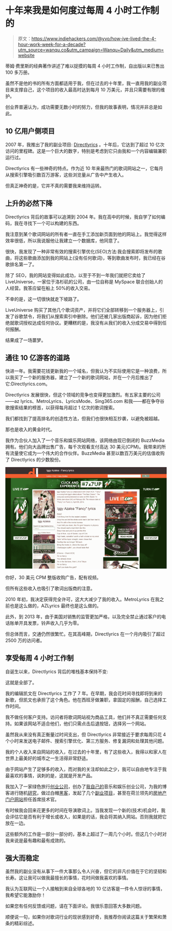 # 十年来我是如何度过每周 4 小时工作制的

> 原文：<https://www.indiehackers.com/@yvo/how-ive-lived-the-4-hour-work-week-for-a-decade?utm_source=wanqu.co&utm_campaign=Wanqu+Daily&utm_medium=website>

蒂姆·费里斯的经典著作讲述了难以捉摸的每周 4 小时工作制，自出版以来已售出 100 多万册。

虽然不是他的书的所有方面都适用于我，但在过去的十年里，我一直用我的副业项目来支撑自己，这个项目的收入最高时达到每月 10 万美元，并且只需要有限的维护。

创业界普遍认为，成功需要无数小时的努力，但我的故事表明，情况并非总是如此。

## 10 亿用户侧项目

2007 年，我推出了我的副业项目: [Directlyrics](https://www.directlyrics.com/) 。十年后，它达到了超过 10 亿次访问的里程碑。这是一个巨大的数字，特别是考虑到它只由我和一个内容编辑兼职运行过。

Directlyrics 有一些神奇的特点。作为近 10 年来最热门的歌词网站之一，它每月从搜索引擎吸引数百万游客，这些浏览量从广告中产生收入。

但真正神奇的是，它并不真的需要我来维持运转。

## 上升的必然下降

Directlyrics 背后的故事可以追溯到 2004 年。我在高中的时候，我自学了如何编码，我在寻找下一个可以构建的东西。

我注意到某个歌词网站的所有者一直在手工添加新页面到他的网站上。我觉得这样效率很低，所以我说服他让我建立一个数据库，他同意了。

很快，我发现了一种非常有效的搜索引擎优化(SEO)方法:我会搜索即将发布的歌曲，将这些歌曲添加到我的网站上(没有任何歌词)，等到歌曲发布时，我已经在谷歌排名第一了。

除了 SEO，我的网站变得如此成功，以至于不到一年我们就把它卖给了 LiveUniverse，一家位于洛杉矶的公司，由一位自称是 MySpace 联合创始人的人经营。我答应留在船上 50%的收入交易。

不幸的是，这一切很快就走下坡路了。

LiveUniverse 购买了其他几个歌词资产，并将它们全部转移到一个服务器上，引发了谷歌禁令，将我们从搜索索引中删除。他们还被几家出版商起诉，因为他们拒绝就歌词授权达成任何协议。更糟糕的是，我没有从我们的收入分成交易中得到任何报酬。

结果成了一场噩梦。

## 通往 10 亿游客的道路

快进一年。我需要花钱更新我的一个域名，但我认为不实际使用它是一种浪费，所以我买了一个新的服务器，建立了一个新的歌词网站，并在一个月后推出了它:Directlyrics.com。

Directlyrics 发展很快，但这个领域的竞争也变得更加激烈。有五家主要的公司——az lyrics、MetroLyrics、LyricsMode、Sing365.com 和我——都在争夺谷歌搜索结果的榜首，以获得每月超过 1 亿次的歌词搜索。

我们都找到了提高排名的创造性方法，但我们也很快相互抄袭，以避免被超越。

那也是收入的黄金时代。

我作为合伙人加入了一个音乐和娱乐网站网络，该网络由现已倒闭的 BuzzMedia 拥有。他们向大品牌出售广告，每千次观看支付高达 30 美元(CPM)。我带来的所有流量使它成为一个伟大的合作伙伴。BuzzMedia 甚至以数百万美元的估值收购了 Directlyrics 的少数股份。

![Screenshot of Directylrics.com sporting a massive advertisement for 7 Up](img/e902e71d7fd1c485e98bfdb6bbcb6820.png)

你好，30 美元 CPM 整版收购广告，配有视频。

但所有这些收入也吸引了歌词出版商的注意。

2010 年初，我决定获得完全许可，这大大减少了我的收入。MetroLyrics 在我之前也是这么做的，AZLyrics 最终也是这么做的。

此外，到 2013 年，由于美国对销售的监管更加严格，以及完全禁止通过客户的电话账单开具发票，铃声收入几乎为零。

但总体而言，交通仍然很繁忙。在其高峰期，Directlyrics 在一个月内吸引了超过 2500 万的访问者。

## 享受每周 4 小时工作制

自诞生以来，Directlyrics 背后的堆栈基本保持不变:

这就是全部了。

我的编辑凯文在 Directlyrics 工作了 7 年。在早期，我会花时间寻找即将到来的新歌，但凯文也承担了这个角色。他在西班牙做兼职，拿固定的报酬，自己选择工作时间。

我不做任何客户支持。访问者将歌词网站视为商品工具，他们并不真正需要任何支持。如果该网站不适合他们，他们只需点击后退按钮，选择另一个网站。

虽然我从来没有真正衡量过时间支出，但 Directlyrics 非常接近于要求每周只花 4 个小时来发送电子邮件、搜索引擎优化、第三方服务、修复漏洞和处理其他问题。

我的个人收入来自网站的收入，在过去的十年里，有了这些收入，我得以和家人在世界上最美好的城市之一生活得非常舒适。

由于网站产生了足够多的收入，而对我的关注却如此之少，我可以自由地专注于我最喜欢的事情，讽刺的是，这就是开发产品。

我加入了一家绿色旅行[创业公司](https://www.crunchbase.com/organization/greenbookings#/entity)，创办了[我自己的](https://www.behance.net/gallery/4121607/Fanitycom)音乐和娱乐创业公司，为我的博客进行随机[研究](http://www.yvoschaap.com/weblog/producthuntco_hunters_analyzed)，做过白帽[黑客](https://news.ycombinator.com/item?id=5798087)，发起了几个[副业项目](https://stateofdev.com)，甚至在荷兰领先的[房地产门户网站](https://www.pararius.nl)担任首席技术官。

有时候我会回来花更多的时间在导演歌词上。当我发现一个新的(技术)机会时，我会评估它是否有利于增长或收入，如果是的话，我会将其纳入网站。否则我就把它放在一边。

这些额外的工作是一部分一部分的，基本上超过了一周几个小时。但这几个小时对我来说是最有趣和最有成效的。

## 强大而稳定

虽然我的副业没有从事下一件大事那么令人兴奋，但它的非凡价值在于它的坚韧和长寿。这让我可以做我最擅长的事情，花时间做我喜欢的事情。

我认为互联网让一个人接触到来自全球各地的 10 亿访客是一件令人惊讶的事情，我希望它能激励你！

如果您有任何反馈或问题，请在下面评论。我很乐意回答大多数问题。

顺便说一句，如果你对歌词行业的现状感到好奇，我推荐你阅读这篇关于繁荣和萧条的精彩综述。